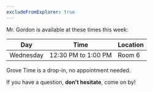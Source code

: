 ```yaml
---
excludeFromExplorer: true
---
```


Mr. Gordon is available at these times this week:

Day|Time|Location
-|-|-
Wednesday|12:30 PM to 1:00 PM|Room 6

Grove Time is a drop-in, no appointment needed.

If you have a question, **don't hesitate**, come on by!